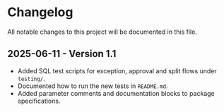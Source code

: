 # Changelog

All notable changes to this project will be documented in this file.

## 2025-06-11 - Version 1.1
- Added SQL test scripts for exception, approval and split flows under `testing/`.
- Documented how to run the new tests in `README.md`.
- Added parameter comments and documentation blocks to package specifications.
